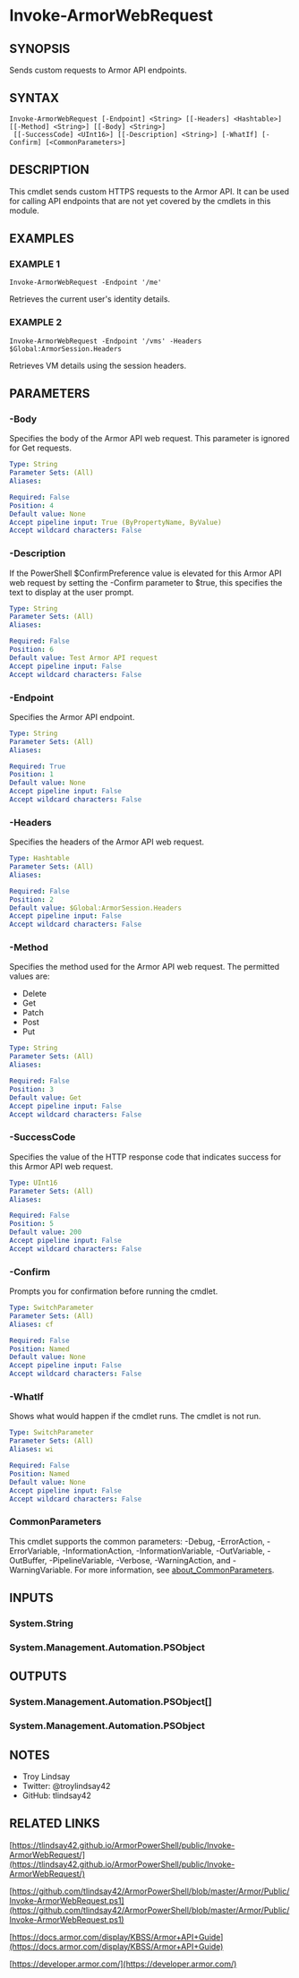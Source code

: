 # Invoke-ArmorWebRequest

## SYNOPSIS
Sends custom requests to Armor API endpoints.

## SYNTAX

```
Invoke-ArmorWebRequest [-Endpoint] <String> [[-Headers] <Hashtable>] [[-Method] <String>] [[-Body] <String>]
 [[-SuccessCode] <UInt16>] [[-Description] <String>] [-WhatIf] [-Confirm] [<CommonParameters>]
```

## DESCRIPTION
This cmdlet sends custom HTTPS requests to the Armor API. 
It can be used for
calling API endpoints that are not yet covered by the cmdlets in this module.

## EXAMPLES

### EXAMPLE 1
```
Invoke-ArmorWebRequest -Endpoint '/me'
```

Retrieves the current user's identity details.

### EXAMPLE 2
```
Invoke-ArmorWebRequest -Endpoint '/vms' -Headers $Global:ArmorSession.Headers
```

Retrieves VM details using the session headers.

## PARAMETERS

### -Body
Specifies the body of the Armor API web request. 
This parameter is ignored for
Get requests.

```yaml
Type: String
Parameter Sets: (All)
Aliases:

Required: False
Position: 4
Default value: None
Accept pipeline input: True (ByPropertyName, ByValue)
Accept wildcard characters: False
```

### -Description
If the PowerShell $ConfirmPreference value is elevated for this Armor API web
request by setting the -Confirm parameter to $true, this specifies the text to
display at the user prompt.

```yaml
Type: String
Parameter Sets: (All)
Aliases:

Required: False
Position: 6
Default value: Test Armor API request
Accept pipeline input: False
Accept wildcard characters: False
```

### -Endpoint
Specifies the Armor API endpoint.

```yaml
Type: String
Parameter Sets: (All)
Aliases:

Required: True
Position: 1
Default value: None
Accept pipeline input: False
Accept wildcard characters: False
```

### -Headers
Specifies the headers of the Armor API web request.

```yaml
Type: Hashtable
Parameter Sets: (All)
Aliases:

Required: False
Position: 2
Default value: $Global:ArmorSession.Headers
Accept pipeline input: False
Accept wildcard characters: False
```

### -Method
Specifies the method used for the Armor API web request. 
The permitted values
are:
- Delete
- Get
- Patch
- Post
- Put

```yaml
Type: String
Parameter Sets: (All)
Aliases:

Required: False
Position: 3
Default value: Get
Accept pipeline input: False
Accept wildcard characters: False
```

### -SuccessCode
Specifies the value of the HTTP response code that indicates success for this
Armor API web request.

```yaml
Type: UInt16
Parameter Sets: (All)
Aliases:

Required: False
Position: 5
Default value: 200
Accept pipeline input: False
Accept wildcard characters: False
```

### -Confirm
Prompts you for confirmation before running the cmdlet.

```yaml
Type: SwitchParameter
Parameter Sets: (All)
Aliases: cf

Required: False
Position: Named
Default value: None
Accept pipeline input: False
Accept wildcard characters: False
```

### -WhatIf
Shows what would happen if the cmdlet runs.
The cmdlet is not run.

```yaml
Type: SwitchParameter
Parameter Sets: (All)
Aliases: wi

Required: False
Position: Named
Default value: None
Accept pipeline input: False
Accept wildcard characters: False
```

### CommonParameters
This cmdlet supports the common parameters: -Debug, -ErrorAction, -ErrorVariable, -InformationAction, -InformationVariable, -OutVariable, -OutBuffer, -PipelineVariable, -Verbose, -WarningAction, and -WarningVariable. For more information, see [about_CommonParameters](http://go.microsoft.com/fwlink/?LinkID=113216).

## INPUTS

### System.String
### System.Management.Automation.PSObject
## OUTPUTS

### System.Management.Automation.PSObject[]
### System.Management.Automation.PSObject
## NOTES
- Troy Lindsay
- Twitter: @troylindsay42
- GitHub: tlindsay42

## RELATED LINKS

[https://tlindsay42.github.io/ArmorPowerShell/public/Invoke-ArmorWebRequest/](https://tlindsay42.github.io/ArmorPowerShell/public/Invoke-ArmorWebRequest/)

[https://github.com/tlindsay42/ArmorPowerShell/blob/master/Armor/Public/Invoke-ArmorWebRequest.ps1](https://github.com/tlindsay42/ArmorPowerShell/blob/master/Armor/Public/Invoke-ArmorWebRequest.ps1)

[https://docs.armor.com/display/KBSS/Armor+API+Guide](https://docs.armor.com/display/KBSS/Armor+API+Guide)

[https://developer.armor.com/](https://developer.armor.com/)

